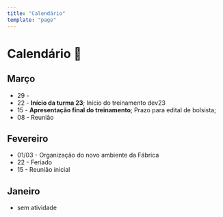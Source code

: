 ```yaml
---
title: "Calendário"
template: "page"
---
```


# Calendário 📅

## Março
- 29 - 
- 22 - **Início da turma 23**; Início do treinamento dev23
- 15 - **Apresentação final do treinamento**; Prazo para edital de bolsista; 
- 08 - Reunião

## Fevereiro
- 01/03 - Organização do novo ambiente da Fábrica
- 22 - Feriado
- 15 - Reunião inicial

## Janeiro
- sem atividade

